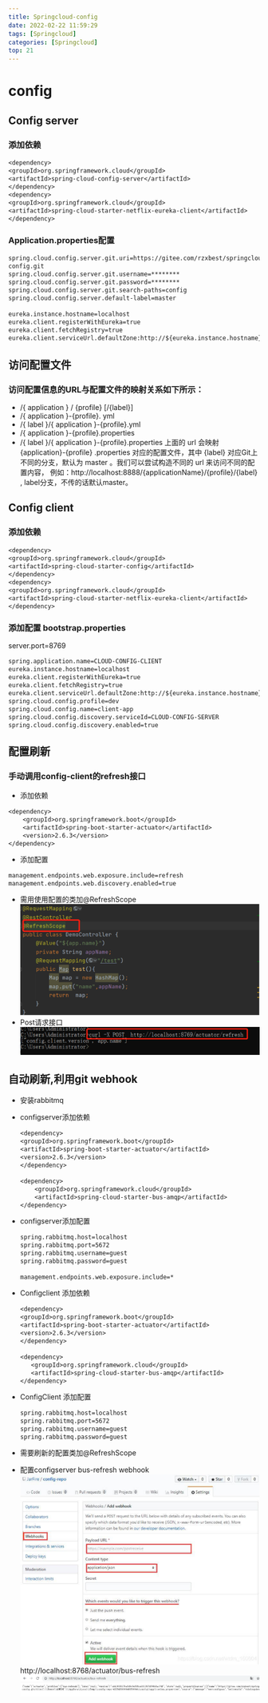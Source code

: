 ```yaml
---
title: Springcloud-config
date: 2022-02-22 11:59:29
tags: [Springcloud]
categories: [Springcloud]
top: 21
---
```


# config

## Config server
### 添加依赖
```
<dependency>
<groupId>org.springframework.cloud</groupId>
<artifactId>spring-cloud-config-server</artifactId>
</dependency>
<dependency>
<groupId>org.springframework.cloud</groupId>
<artifactId>spring-cloud-starter-netflix-eureka-client</artifactId>
</dependency>
```
### Application.properties配置
```
spring.cloud.config.server.git.uri=https://gitee.com/rzxbest/springcloud-config.git
spring.cloud.config.server.git.username=********
spring.cloud.config.server.git.password=********
spring.cloud.config.server.git.search-paths=config
spring.cloud.config.server.default-label=master

eureka.instance.hostname=localhost
eureka.client.registerWithEureka=true
eureka.client.fetchRegistry=true
eureka.client.serviceUrl.defaultZone:http://${eureka.instance.hostname}:8761/eureka/
```

## 访问配置文件
### 访问配置信息的URL与配置文件的映射关系如下所示：
- /{ application } / {profile} [/{label}]
- /{ application }-{profile}. yml
- /{ label }/{ application }-{profile}.yml
- /{ application }-{profile}.properties
- /{ label }/{ application }-{profile}.properties
上面的 url 会映射 {application}-{profile} .properties 对应的配置文件，其中 {label} 对应Git上不同的分支，默认为 master 。我们可以尝试构造不同的 url 来访问不同的配置内容， 例如：http://localhost:8888/{applicationName}/{profile}/{label} , label分支，不传的话默认master。

## Config client
### 添加依赖
```
<dependency>
<groupId>org.springframework.cloud</groupId>
<artifactId>spring-cloud-starter-config</artifactId>
</dependency>
<dependency>
<groupId>org.springframework.cloud</groupId>
<artifactId>spring-cloud-starter-netflix-eureka-client</artifactId>
</dependency>
```

### 添加配置 bootstrap.properties
server.port=8769
```
spring.application.name=CLOUD-CONFIG-CLIENT
eureka.instance.hostname=localhost
eureka.client.registerWithEureka=true
eureka.client.fetchRegistry=true
eureka.client.serviceUrl.defaultZone:http://${eureka.instance.hostname}:8761/eureka/
spring.cloud.config.profile=dev
spring.cloud.config.name=client-app
spring.cloud.config.discovery.serviceId=CLOUD-CONFIG-SERVER
spring.cloud.config.discovery.enabled=true
```


## 配置刷新
### 手动调用config-client的refresh接口
- 添加依赖
```
<dependency>
    <groupId>org.springframework.boot</groupId>
    <artifactId>spring-boot-starter-actuator</artifactId>
    <version>2.6.3</version>
</dependency>
```
- 添加配置
```
management.endpoints.web.exposure.include=refresh
management.endpoints.web.discovery.enabled=true
```

- 需用使用配置的类加@RefreshScope 
  ![springcloudconfig/img_3.png](springcloudconfig/img_3.png)
- Post请求接口
  ![springcloudconfig/img_2.png](springcloudconfig/img_2.png)

## 自动刷新,利用git webhook
  - 安装rabbitmq
  - configserver添加依赖
    ```    
    <dependency>
    <groupId>org.springframework.boot</groupId>
    <artifactId>spring-boot-starter-actuator</artifactId>
    <version>2.6.3</version>
    </dependency>
    
    <dependency>
        <groupId>org.springframework.cloud</groupId>
        <artifactId>spring-cloud-starter-bus-amqp</artifactId>
    </dependency>
    ```
      
  - configserver添加配置
    ```
    spring.rabbitmq.host=localhost
    spring.rabbitmq.port=5672
    spring.rabbitmq.username=guest
    spring.rabbitmq.password=guest
    
    management.endpoints.web.exposure.include=*
    ```
  - Configclient 添加依赖
     ```
     <dependency>
    <groupId>org.springframework.boot</groupId>
    <artifactId>spring-boot-starter-actuator</artifactId>
    <version>2.6.3</version>
    </dependency>
    
    <dependency>
        <groupId>org.springframework.cloud</groupId>
        <artifactId>spring-cloud-starter-bus-amqp</artifactId>
    </dependency>
     ```
  - ConfigClient 添加配置
    ```
    spring.rabbitmq.host=localhost
    spring.rabbitmq.port=5672
    spring.rabbitmq.username=guest
    spring.rabbitmq.password=guest
    ```
  - 需要刷新的配置类加@RefreshScope
  - 配置configserver bus-refresh webhook
    ![springcloudconfig/img.png](springcloudconfig/img.png)
    http://localhost:8768/actuator/bus-refresh
    ![springcloudconfig/img_1.png](springcloudconfig/img_1.png)
